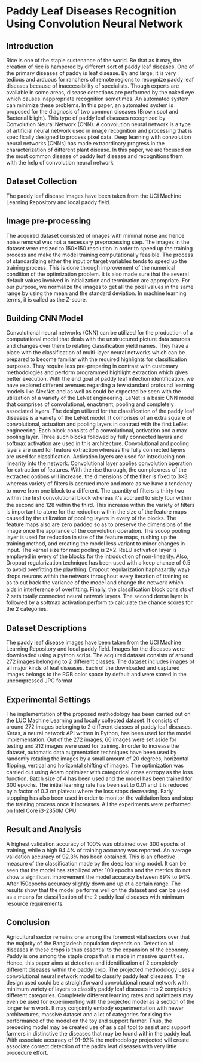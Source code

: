 <h1> Paddy Leaf Diseases Recognition Using Convolution Neural Network </h1>
<h2> Introduction </h2>
<p> Rice is one of the staple sustenance of the world. Be that as it may, the creation of rice is hampered by different sort of paddy leaf diseases. One of the primary diseases of paddy is leaf disease. By and large, it is very tedious and arduous for ranchers of remote regions to recognize paddy leaf diseases because of inaccessibility of specialists. Though experts are available in some areas, disease detections are performed by the naked eye which causes inappropriate recognition sometimes. An automated system can minimize these problems. In this paper, an automated system is proposed for the diagnosis of two common diseases (Brown spot and Bacterial blight). This type of paddy leaf diseases recognized by Convolution Neural Network (CNN). A convolution neural network is a type of artificial neural network used in image recognition and processing that is specifically designed to process pixel data. Deep learning with convolution neural networks (CNNs) has made extraordinary progress in the characterization of different plant disease. In this paper, we are focused on the most common disease of paddy leaf disease and recognitions them with the help of convolution neural network</P>
<h2> Dataset Collection </h2>
<p>The paddy leaf disease images have been taken from the UCI Machine Learning Repository and local paddy field. </P>
<h2>Image pre-processing </h2>
<p>The acquired dataset consisted of images with minimal noise and hence noise removal was not a necessary preprocessing step. 
The images in the dataset were resized to 150×150 resolution in order to speed up the training process and make the model training computationally feasible. 
The process of standardizing either the input or target variables tends to speed up the training process.
This is done through improvement of the numerical condition of the optimization problem. 
It is also made sure that the several default values involved in initialization and termination are appropriate. 
For our purpose, we normalize the images to get all the pixel values in the same range by using the mean and the standard deviation. 
In machine learning terms, it is called as the Z-score. </p>
<h2> Building CNN Model </h2>
<p>Convolutional neural networks (CNN) can be utilized for the production of a computational model that deals with the unstructured picture data sources and changes over them to relating classiﬁcation yield names. They have a place with the classification of multi-layer neural networks which can be prepared to become familiar with the required highlights for classiﬁcation purposes. 
They require less pre-preparing in contrast with customary methodologies and perform programmed highlight extraction which gives better execution. With the end goal of paddy leaf infection identification, we have explored different avenues regarding a few standard profound learning models like AlexNet and as well as could be expected be seen with the utilization of a variety of the LeNet engineering.
    LeNet is a basic CNN model that comprises of convolutional, enactment, pooling and completely associated layers. The design utilized for the classiﬁcation of the paddy leaf diseases is a variety of the LeNet model. It comprises of an extra square of convolutional, actuation and pooling layers in contrast with the first LeNet engineering.
    Each block consists of a convolutional, activation and a max pooling layer. Three such blocks followed by fully connected layers and softmax activation are used in this architecture. Convolutional and pooling layers are used for feature extraction whereas the fully connected layers are used for classiﬁcation. Activation layers are used for introducing non-linearity into the network.
    Convolutional layer applies convolution operation for extraction of features. With the rise thorough, the complexness of the extracted options will increase. the dimensions of the ﬁlter is ﬁxed to 3×3 whereas variety of ﬁlters is accrued more and more as we have a tendency to move from one block to a different. The quantity of ﬁlters is thirty two within the ﬁrst convolutional block whereas it's accrued to sixty four within the second and 128 within the third. This increase within the variety of ﬁlters is important to atone for the reduction within the size of the feature maps caused by the utilization of pooling layers in every of the blocks. The feature maps also are zero padded so as to preserve the dimensions of the image once the appliance of the convolution operation. The scoop pooling layer is used for reduction in size of the feature maps, rushing up the training method, and creating the model less variant to minor changes in input. The kernel size for max pooling is 2×2. ReLU activation layer is employed in every of the blocks for the introduction of non-linearity. Also, Dropout regularization technique has been used with a keep chance of 0.5 to avoid overﬁtting the plaything. Dropout regularization haphazardly way} drops neurons within the network throughout every iteration of training so as to cut back the variance of the model and change the network which aids in interference of overﬁtting. Finally, the classiﬁcation block consists of 2 sets totally connected neural network layers. The second dense layer is followed by a softmax activation perform to calculate the chance scores for the 2 categories.
 </p>
 <h2>Dataset Descriptions </h2>
 <p> The paddy leaf disease images have been taken from the UCI Machine Learning Repository and local paddy field. Images for the diseases were downloaded using a python script. The acquired dataset consists of around 272 images belonging to 2 different classes. The dataset includes images of all major kinds of leaf diseases. Each of the downloaded and captured images belongs to the RGB color space by default and were stored in the uncompressed JPG format</P>
 <h2> Experimental Settings </h2>
 <p> The implementation of the proposed methodology has been carried out on the LUC Machine Learning and locally collected dataset. It consists of around 272 images belonging to 2 different classes of paddy leaf diseases. Keras, a neural network API written in Python, has been used for the model implementation. Out of the 272 images, 60 images were set aside for testing and 212 images were used for training. In order to increase the dataset, automatic data augmentation techniques have been used by randomly rotating the images by a small amount of 20 degrees, horizontal ﬂipping, vertical and horizontal shifting of images. The optimization was carried out using Adam optimizer with categorical cross entropy as the loss function. Batch size of 4 has been used and the model has been trained for 300 epochs. The initial learning rate has been set to 0.01 and it is reduced by a factor of 0.3 on plateau where the loss stops decreasing. Early stopping has also been used in order to monitor the validation loss and stop the training process once it increases. All the experiments were performed on Intel Core i3-2350M CPU
 </p>
 <h2>	Result and Analysis</h2>
 <p>  A highest validation accuracy of 100% was obtained over 300 epochs of training, while a high 94.4% of training accuracy was reported. An average validation accuracy of 92.3% has been obtained. This is an effective measure of the classiﬁcation made by the deep learning model. It can be seen that the model has stabilized after 100 epochs and the metrics do not show a signiﬁcant improvement the model accuracy between 89% to 94%. After 150epochs accuracy slightly down and up at a certain range. The results show that the model performs well on the dataset and can be used as a means for classiﬁcation of the 2 paddy leaf diseases with minimum resource requirements.
 </p>
 <h2> Conclusion </h2>
 <p>     Agricultural sector remains one among the foremost vital sectors over that the majority of the Bangladesh population depends on. Detection of diseases in these crops is thus essential to the expansion of the economy. Paddy is one among the staple crops that is made in massive quantities. Hence, this paper aims at detection and identiﬁcation of 2 completely different diseases within the paddy crop. The projected methodology uses a convolutional neural network model to classify paddy leaf diseases. The design used could be a straightforward convolutional neural network with minimum variety of layers to classify paddy leaf diseases into 2 completely different categories. Completely different learning rates and optimizers may even be used for experimenting with the projected model as a section of the longer term work. It may conjointly embody experimentation with newer architectures, massive dataset and a lot of categories for rising the performance of the model on the toy and support farmer. Thus, the preceding model may be created use of as a call tool to assist and support farmers in distinctive the diseases that may be found within the paddy leaf. With associate accuracy of 91-92% the methodology projected will create associate correct detection of the paddy leaf diseases with very little procedure effort.
 <p/>
